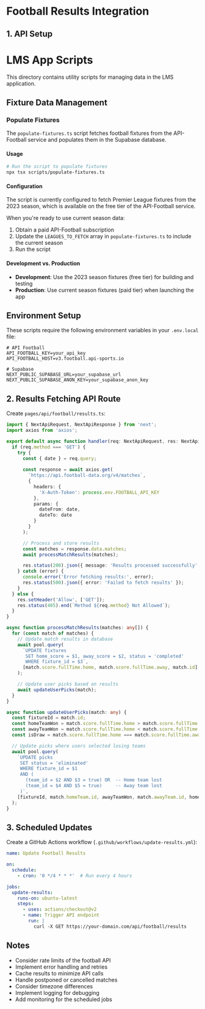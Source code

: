 # Football Results Integration

## 1. API Setup
# LMS App Scripts

This directory contains utility scripts for managing data in the LMS application.

## Fixture Data Management

### Populate Fixtures

The `populate-fixtures.ts` script fetches football fixtures from the API-Football service and populates them in the Supabase database.

#### Usage

```bash
# Run the script to populate fixtures
npx tsx scripts/populate-fixtures.ts
```

#### Configuration

The script is currently configured to fetch Premier League fixtures from the 2023 season, which is available on the free tier of the API-Football service.

When you're ready to use current season data:

1. Obtain a paid API-Football subscription
2. Update the `LEAGUES_TO_FETCH` array in `populate-fixtures.ts` to include the current season
3. Run the script

#### Development vs. Production

- **Development**: Use the 2023 season fixtures (free tier) for building and testing
- **Production**: Use current season fixtures (paid tier) when launching the app


## Environment Setup

These scripts require the following environment variables in your `.env.local` file:

```
# API Football
API_FOOTBALL_KEY=your_api_key
API_FOOTBALL_HOST=v3.football.api-sports.io

# Supabase
NEXT_PUBLIC_SUPABASE_URL=your_supabase_url
NEXT_PUBLIC_SUPABASE_ANON_KEY=your_supabase_anon_key
```

## 2. Results Fetching API Route
Create `pages/api/football/results.ts`:
```typescript
import { NextApiRequest, NextApiResponse } from 'next';
import axios from 'axios';

export default async function handler(req: NextApiRequest, res: NextApiResponse) {
  if (req.method === 'GET') {
    try {
      const { date } = req.query;
      
      const response = await axios.get(
        `https://api.football-data.org/v4/matches`,
        {
          headers: {
            'X-Auth-Token': process.env.FOOTBALL_API_KEY
          },
          params: {
            dateFrom: date,
            dateTo: date
          }
        }
      );

      // Process and store results
      const matches = response.data.matches;
      await processMatchResults(matches);

      res.status(200).json({ message: 'Results processed successfully' });
    } catch (error) {
      console.error('Error fetching results:', error);
      res.status(500).json({ error: 'Failed to fetch results' });
    }
  } else {
    res.setHeader('Allow', ['GET']);
    res.status(405).end(`Method ${req.method} Not Allowed`);
  }
}

async function processMatchResults(matches: any[]) {
  for (const match of matches) {
    // Update match results in database
    await pool.query(
      `UPDATE fixtures 
       SET home_score = $1, away_score = $2, status = 'completed'
       WHERE fixture_id = $3`,
      [match.score.fullTime.home, match.score.fullTime.away, match.id]
    );

    // Update user picks based on results
    await updateUserPicks(match);
  }
}

async function updateUserPicks(match: any) {
  const fixtureId = match.id;
  const homeTeamWon = match.score.fullTime.home > match.score.fullTime.away;
  const awayTeamWon = match.score.fullTime.home < match.score.fullTime.away;
  const isDraw = match.score.fullTime.home === match.score.fullTime.away;

  // Update picks where users selected losing teams
  await pool.query(
    `UPDATE picks 
     SET status = 'eliminated'
     WHERE fixture_id = $1 
     AND (
       (team_id = $2 AND $3 = true) OR  -- Home team lost
       (team_id = $4 AND $5 = true)     -- Away team lost
     )`,
    [fixtureId, match.homeTeam.id, awayTeamWon, match.awayTeam.id, homeTeamWon]
  );
}
```

## 3. Scheduled Updates
Create a GitHub Actions workflow (`.github/workflows/update-results.yml`):
```yaml
name: Update Football Results

on:
  schedule:
    - cron: '0 */4 * * *'  # Run every 4 hours

jobs:
  update-results:
    runs-on: ubuntu-latest
    steps:
      - uses: actions/checkout@v2
      - name: Trigger API endpoint
        run: |
          curl -X GET https://your-domain.com/api/football/results
```

## Notes
- Consider rate limits of the football API
- Implement error handling and retries
- Cache results to minimize API calls
- Handle postponed or cancelled matches
- Consider timezone differences
- Implement logging for debugging
- Add monitoring for the scheduled jobs
